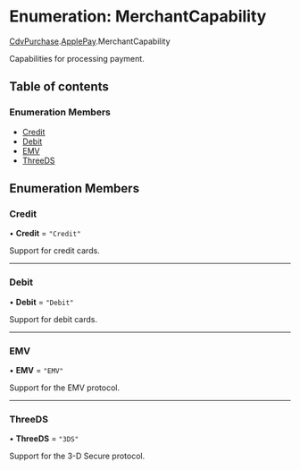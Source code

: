 # Enumeration: MerchantCapability

[CdvPurchase](../modules/CdvPurchase.md).[ApplePay](../modules/CdvPurchase.ApplePay.md).MerchantCapability

Capabilities for processing payment.

## Table of contents

### Enumeration Members

- [Credit](CdvPurchase.ApplePay.MerchantCapability.md#credit)
- [Debit](CdvPurchase.ApplePay.MerchantCapability.md#debit)
- [EMV](CdvPurchase.ApplePay.MerchantCapability.md#emv)
- [ThreeDS](CdvPurchase.ApplePay.MerchantCapability.md#threeds)

## Enumeration Members

### Credit

• **Credit** = ``"Credit"``

Support for credit cards.

___

### Debit

• **Debit** = ``"Debit"``

Support for debit cards.

___

### EMV

• **EMV** = ``"EMV"``

Support for the EMV protocol.

___

### ThreeDS

• **ThreeDS** = ``"3DS"``

Support for the 3-D Secure protocol.
